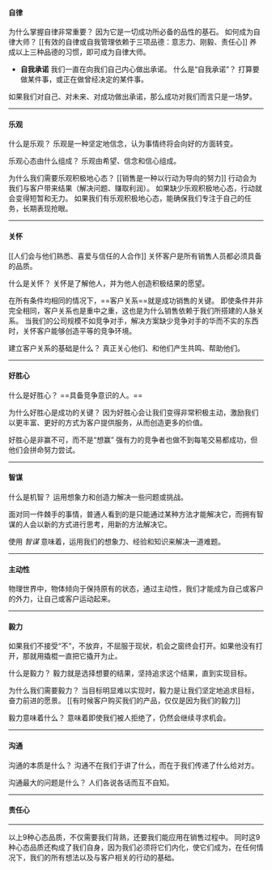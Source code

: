 #### 自律
为什么掌握自律非常重要？
因为它是一切成功所必备的品性的基石。
如何成为自律大师？
[[有效的自律或自我管理依赖于三项品德：意志力、刚毅、责任心]]
养成以上三种品德的习惯，即可成为自律大师。


- **自我承诺**
我们一直在向我们自己内心做出承诺。
什么是“自我承诺”？
打算要做某件事，或正在做曾经决定的某件事。

如果我们对自己、对未来、对成功做出承诺，那么成功对我们而言只是一场梦。

***

#### 乐观
   什么是乐观？
   乐观是一种坚定地信念，认为事情终将会向好的方面转变。
   
   乐观心态由什么组成？
   乐观由希望、信念和信心组成。
   
   为什么我们需要乐观积极地心态？
   [[销售是一种以行动为导向的努力]]
   行动会为我们与客户带来结果（解决问题、赚取利润）。
   如果缺少乐观积极地心态，行动就会变得短暂和无力。
   如果我们有乐观积极地心态，能确保我们专注于自己的任务，长期表现抢眼。
   
   ***
   
   #### 关怀
   [[人们会与他们熟悉、喜爱与信任的人合作]]
   关怀客户是所有销售人员都必须具备的品质。
 
   
   什么是关怀？
   关怀是了解他人，并为他人创造积极结果的愿望。
   
   在所有条件均相同的情况下，==客户关系==就是成功销售的关键。
   即使条件并非完全相同，客户关系也是重中之重，这也是为什么销售依赖于我们所搭建的人脉关系。
   当我们的公司规模不如竞争对手，解决方案缺少竞争对手的华而不实的东西时，关怀客户能够创造平等的竞争环境。
   
   建立客户关系的基础是什么？
   真正关心他们、和他们产生共鸣、帮助他们。
   
   ***
   
   #### 好胜心
   什么是好胜心？
   ==具备竞争意识的人。==
   
   为什么好胜心是成功的关键？
	因为好胜心会让我们变得非常积极主动，激励我们以更丰富、更好的方式为客户提供服务，从而创造更多的价值。
	
好胜心是非赢不可，而不是“想赢”
强有力的竞争者也做不到每笔交易都成功，但他们会拼命努力尝试。

***
#### 智谋
什么是机智？
运用想象力和创造力解决一些问题或挑战。

面对同一件棘手的事情，普通人看到的是只能通过某种方法才能解决它，而拥有智谋的人会以新的方式进行思考，用新的方法解决它。

使用 *智谋* 意味着，运用我们的想象力、经验和知识来解决一道难题。

***

#### 主动性

   物理世界中，物体倾向于保持原有的状态，通过主动性，我们才能成为自己或客户的外力，让自己或客户运动起来。
   
   ***
   
   #### 毅力
   如果我们不接受“不”，不放弃，不屈服于现状，机会之窗终会打开。如果他没有打开，那就用撬棍一直把它撬开为止。
   
   什么是毅力？
毅力就是选择想要的结果，坚持追求这个结果，直到实现目标。

为什么我们需要毅力？
当目标明显难以实现时，毅力是让我们坚定地追求目标，奋力前进的愿景。
[[有时候客户购买我们的产品，仅仅是因为我们的毅力]]

毅力意味着什么？
意味着即使我们被人拒绝了，仍然会继续寻求机会。

***

#### 沟通
沟通的本质是什么？
沟通不在我们于讲了什么，而在于我们传递了什么给对方。

沟通最大的问题是什么？
人们各说各话而互不自知。

***

#### 责任心

***
以上9种心态品质，不仅需要我们背熟，还要我们能应用在销售过程中。
同时这9种心态品质还构成了我们自身，因为我们必须将它们内化，使它们成为，在任何情况下，我们的所有想法以及与客户相关的行动的基础。


